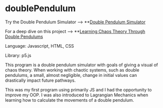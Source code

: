 # doublePendulum
Try the Double Pendulum Simulator --> **[Double Pendulum Simulator](http://127.0.0.1:5500/pendulum.html)

For a deep dive on this project --> **[Learning Chaos Theory Through Double Pendulums](http://127.0.0.1:5500/chaosTheory.html)


Language: Javascript, HTML, CSS

Library: p5.js

This program is a double pendulum simulator with goals of giving a visual of chaos theory. When working with chaotic systems, such as double pendulums,
a small, almost negligible, change in initial values can drastically impact future pathways.

This was my first program using primarily JS and I had the opportunity to improve my OOP. I was also introduced to Lagrangian Mechanics when learning
how to calculate the movements of a double pendulum. 
